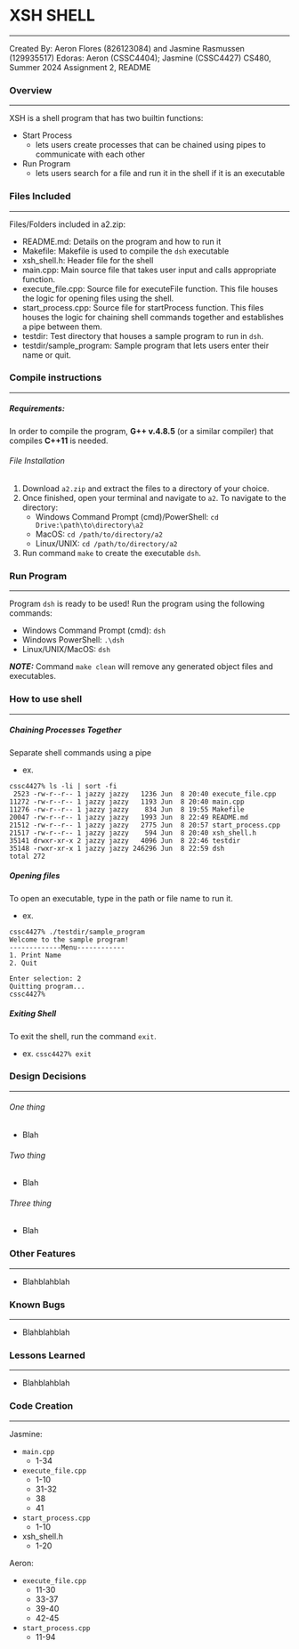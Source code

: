 # XSH SHELL

---

Created By: Aeron Flores (826123084) and Jasmine Rasmussen (129935517)
Edoras: Aeron (CSSC4404); Jasmine (CSSC4427)
CS480, Summer 2024 
Assignment 2, README

### Overview

---

XSH is a shell program that has two builtin functions:
- Start Process
	- lets users create processes that can be chained using pipes to communicate with each other
- Run Program
	- lets users search for a file and run it in the shell if it is an executable

### Files Included

---

Files/Folders included in a2.zip:
- README.md: Details on the program and how to run it
- Makefile: Makefile is used to compile the `dsh` executable
- xsh_shell.h: Header file for the shell
- main.cpp: Main source file that takes user input and calls appropriate function.
- execute_file.cpp: Source file for executeFile function. This file houses the logic for opening files using the shell.
- start_process.cpp: Source file for startProcess function. This files houses the logic for chaining shell commands together and establishes a pipe between them.
- testdir: Test directory that houses a sample program to run in `dsh`.
- testdir/sample_program: Sample program that lets users enter their name or quit.

### Compile instructions

---

##### Requirements:

In order to compile the program, **G++ v.4.8.5** (or a similar compiler) that compiles **C++11** is needed.

###### File Installation
1. Download `a2.zip` and extract the files to a directory of your choice.
2. Once finished, open your terminal and navigate to `a2`.
	To navigate to the directory: 
	- Windows Command Prompt (cmd)/PowerShell:  `cd Drive:\path\to\directory\a2`
	- MacOS: `cd /path/to/directory/a2`
	- Linux/UNIX: `cd /path/to/directory/a2`
3. Run command `make` to create the executable `dsh`.

### Run Program

---

Program `dsh` is ready to be used! Run the program using the following commands:
- Windows Command Prompt (cmd): `dsh`
- Windows PowerShell: `.\dsh`
- Linux/UNIX/MacOS: `dsh`

***NOTE:*** Command `make clean` will remove any generated object files and executables.

### How to use shell

---

##### Chaining Processes Together

Separate shell commands using a pipe
- ex.

```
cssc4427% ls -li | sort -fi
 2523 -rw-r--r-- 1 jazzy jazzy   1236 Jun  8 20:40 execute_file.cpp
11272 -rw-r--r-- 1 jazzy jazzy   1193 Jun  8 20:40 main.cpp
11276 -rw-r--r-- 1 jazzy jazzy    834 Jun  8 19:55 Makefile
20047 -rw-r--r-- 1 jazzy jazzy   1993 Jun  8 22:49 README.md
21512 -rw-r--r-- 1 jazzy jazzy   2775 Jun  8 20:57 start_process.cpp
21517 -rw-r--r-- 1 jazzy jazzy    594 Jun  8 20:40 xsh_shell.h
35141 drwxr-xr-x 2 jazzy jazzy   4096 Jun  8 22:46 testdir
35148 -rwxr-xr-x 1 jazzy jazzy 246296 Jun  8 22:59 dsh
total 272
```

##### Opening files

To open an executable, type in the path or file name to run it.
- ex.
```
cssc4427% ./testdir/sample_program
Welcome to the sample program!
-------------Menu------------
1. Print Name
2. Quit

Enter selection: 2
Quitting program...
cssc4427%
```

##### Exiting Shell

To exit the shell, run the command `exit`.
- ex. `cssc4427% exit`

### Design Decisions

---

###### One thing

- Blah

###### Two thing

- Blah

###### Three thing

- Blah

### Other Features

---

- Blahblahblah

### Known Bugs

---

- Blahblahblah

### Lessons Learned

---

- Blahblahblah

### Code Creation

---

Jasmine:
- `main.cpp`
	- 1-34
- `execute_file.cpp`
	- 1-10
	- 31-32
	- 38
	- 41
- `start_process.cpp`
	- 1-10
- xsh_shell.h
	- 1-20

Aeron:
- `execute_file.cpp`
	- 11-30
	- 33-37
	- 39-40
	- 42-45
- `start_process.cpp`
	- 11-94